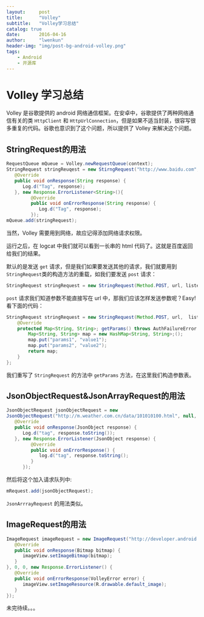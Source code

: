 ```yaml
---
layout:     post
title:      "Volley"
subtitle:   "Volley学习总结"
catalog: true
date:       2016-04-16
author:     "lwenkun"
header-img: "img/post-bg-android-volley.png"
tags:
    - Android
    - 开源库
---
```


# Volley 学习总结

Volley 是谷歌提供的 android 网络通信框架。在安卓中，谷歌提供了两种网络通信有关的类 `HttpClient` 和 `HttpUrlConnection`，但是如果不适当封装，很容写很多重复的代码。谷歌也意识到了这个问题，所以提供了 Volley 来解决这个问题。

## StringRequest的用法
```java
RequestQueue mQueue = Volley.newRequestQueue(context);
StringRequest stringReuqest = new StirngRequest("http://www.baidu.com", new Response.Listener<String>() {
   @Override
   public void onResponse(String response) {
      Log.d("Tag", response);
   }, new Response.ErrorListener<String>(){
         @Override
         public void onErrorResponse(String response) {
            Log.d("Tag", response);
         });
mQueue.add(stringRequest);
```

当然，Volley 需要用到网络，故应记得添加网络请求权限。

运行之后，在 logcat 中我们就可以看到一长串的 html 代码了。这就是百度返回给我们的结果。

默认的是发送 `get` 请求，但是我们如果要发送其他的请求，我们就要用到`StringRequest`类的构造方法的重载，如我们要发送 `post` 请求：

```java
StringRequest stringRequest = new StringRequest(Method.POST, url, listener, errorListener);
```
`post` 请求我们知道参数不能直接写在 url 中，那我们应该怎样发送参数呢？Easy! 看下面的代码：

```java
StringRequest stringRequest = new StringRequest(Method.POST, url,  listener, errorListener) {  
    @Override  
    protected Map<String, String>; getParams() throws AuthFailureError {  
        Map<String, String> map = new HashMap<String, String>;();  
        map.put("params1", "value1");  
        map.put("params2", "value2");  
        return map;  
    }  
};
```
我们重写了 `StringRequest` 的方法中 `getParams` 方法，在这里我们构造参数表。

## JsonObjectRequest&amp;JsonArrayRequest的用法
```java
JsonObjectRequest jsonObjectRequest = new
JsonObjectRequest("http://m.weather.com.cn/data/101010100.html", null, new Response.Listener<JsonObject>() {
   @Override
   public void onResponse(JsonObject response) {
      Log.d("tag", response.toString());
   }, new Response.ErrorListener(JsonObject response) {
         @Override
         public void onErrorResponse() {
            log.d("tag", response.toString();
         }
      });
```
然后将这个加入请求队列中:

```java
mRequest.add(jsonObjectRequest);
```
`JsonArrrayRequest` 的用法类似。

## ImageRequest的用法
```java
ImageRequest imageRequest = new ImageRequest("http://developer.android.com/images/home/aw_dac.png", new Response.Listener<Bitmap>() {
   @Override
   public void onResponse(Bitmap bitmap) {
      imageView.setImageBitmap(bitmap);
   }
}, 0, 0, new Response.ErrorListener() {
   @Override
   public void onErrorResponse(VolleyError error) {
      imageView.setImageResource(R.drawable.default_image);  
   }
});
```
未完待续。。。
